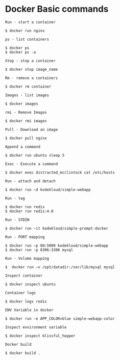 # Docker Basic commands 

```
Run - start a container 

$ docker run nginx
```
```
ps - list containers

$ docker ps 
$ docker ps -a
```
```
Stop - stop a container

$ docker stop image_name
```
```
Rm - remove a containers

$ docker rm container
```
```
Images - list images

$ docker images
```
```
rmi - Remove Images 

$ docker rmi images
```
```
Pull - Download an image

$ docker pull nginx
```

```
Append a command 

$ docker run ubuntu sleep 5
```
```
Exec - Execute a command

$ docker exec distracted_mcclintock cat /etc/hosts 
```
```
Run - attach and detach

$ docker run –d kodekloud/simple-webapp
```

```
Run - tag

$ docker run redis
$ docker run redis:4.0
```
```
Run - STDIN

$ docker run –it kodekloud/simple-prompt-docker
```

```
Run - PORT mapping

$ docker run –p 80:5000 kodekloud/simple-webapp
$ docker run -p 8306:3306 mysql
```

```
Run - Volume mapping

$  docker run –v /opt/datadir:/var/lib/mysql mysql
```

```
Inspect container

$ docker inspect ubuntu
```

```
Container logs

$ docker logs redis
```

```
ENV Variable in docker

$ docker run -e APP_COLOR=blue simple-webapp-color
```

```
Inspect environment variable

$ docker inspect blissful_hopper
```
```
Docker build 

$ docker build .
```
